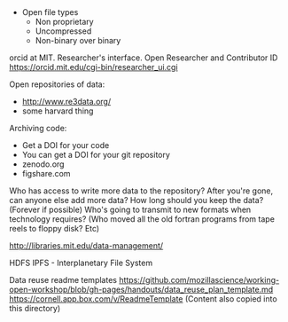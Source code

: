 ## 
* Open file types
  * Non proprietary
  * Uncompressed
  * Non-binary over binary
  
orcid at MIT. Researcher's interface. Open Researcher and Contributor ID
https://orcid.mit.edu/cgi-bin/researcher_ui.cgi

Open repositories of data:
  * http://www.re3data.org/
  * some harvard thing
  
Archiving code:
  * Get a DOI for your code
  * You can get a DOI for your git repository
  * zenodo.org
  * figshare.com


Who has access to write more data to the repository?
After you're gone, can anyone else add more data?
How long should you keep the data? (Forever if possible)
Who's going to transmit to new formats when technology requires?
(Who moved all the old fortran programs from tape reels to floppy disk? Etc)

http://libraries.mit.edu/data-management/

HDFS
IPFS - Interplanetary File System
  
  
  
  Data reuse readme templates
  https://github.com/mozillascience/working-open-workshop/blob/gh-pages/handouts/data_reuse_plan_template.md
  https://cornell.app.box.com/v/ReadmeTemplate
  (Content also copied into this directory)
